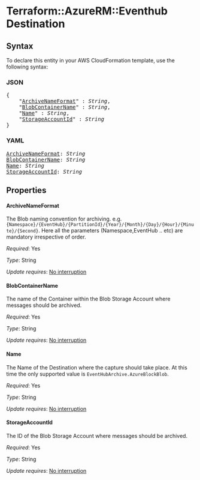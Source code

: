 # Terraform::AzureRM::Eventhub Destination

## Syntax

To declare this entity in your AWS CloudFormation template, use the following syntax:

### JSON

<pre>
{
    "<a href="#archivenameformat" title="ArchiveNameFormat">ArchiveNameFormat</a>" : <i>String</i>,
    "<a href="#blobcontainername" title="BlobContainerName">BlobContainerName</a>" : <i>String</i>,
    "<a href="#name" title="Name">Name</a>" : <i>String</i>,
    "<a href="#storageaccountid" title="StorageAccountId">StorageAccountId</a>" : <i>String</i>
}
</pre>

### YAML

<pre>
<a href="#archivenameformat" title="ArchiveNameFormat">ArchiveNameFormat</a>: <i>String</i>
<a href="#blobcontainername" title="BlobContainerName">BlobContainerName</a>: <i>String</i>
<a href="#name" title="Name">Name</a>: <i>String</i>
<a href="#storageaccountid" title="StorageAccountId">StorageAccountId</a>: <i>String</i>
</pre>

## Properties

#### ArchiveNameFormat

The Blob naming convention for archiving. e.g. `{Namespace}/{EventHub}/{PartitionId}/{Year}/{Month}/{Day}/{Hour}/{Minute}/{Second}`. Here all the parameters (Namespace,EventHub .. etc) are mandatory irrespective of order.

_Required_: Yes

_Type_: String

_Update requires_: [No interruption](https://docs.aws.amazon.com/AWSCloudFormation/latest/UserGuide/using-cfn-updating-stacks-update-behaviors.html#update-no-interrupt)

#### BlobContainerName

The name of the Container within the Blob Storage Account where messages should be archived.

_Required_: Yes

_Type_: String

_Update requires_: [No interruption](https://docs.aws.amazon.com/AWSCloudFormation/latest/UserGuide/using-cfn-updating-stacks-update-behaviors.html#update-no-interrupt)

#### Name

The Name of the Destination where the capture should take place. At this time the only supported value is `EventHubArchive.AzureBlockBlob`.

_Required_: Yes

_Type_: String

_Update requires_: [No interruption](https://docs.aws.amazon.com/AWSCloudFormation/latest/UserGuide/using-cfn-updating-stacks-update-behaviors.html#update-no-interrupt)

#### StorageAccountId

The ID of the Blob Storage Account where messages should be archived.

_Required_: Yes

_Type_: String

_Update requires_: [No interruption](https://docs.aws.amazon.com/AWSCloudFormation/latest/UserGuide/using-cfn-updating-stacks-update-behaviors.html#update-no-interrupt)

